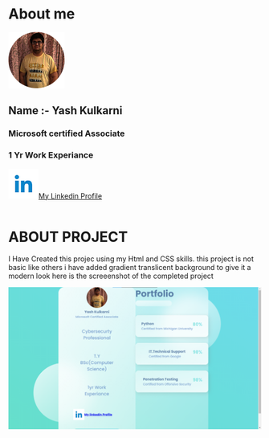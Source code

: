 <h1>About me </h1
  <body><img src="./yash.png">
             <h2> Name :- Yash Kulkarni </h2>
             <h3> Microsoft certified Associate </h3>
             <h3> 1 Yr Work Experiance </h3>
             <img src="./linkedin.png"><a href="https://www.linkedin.com/in/yash-kulkarni-0b36a51b5/">My Linkedin Profile</a>
             <br>
  <br>
  </body>
  <h1>ABOUT PROJECT</h1>
             <body><p>I Have Created this projec using my Html and CSS skills.
  this project is not basic like others i have added gradient translicent background
  to give it a modern look here is the screeenshot of the completed project</p>
  <img src="./demo.png">
  <br>
  </body>
  
  
